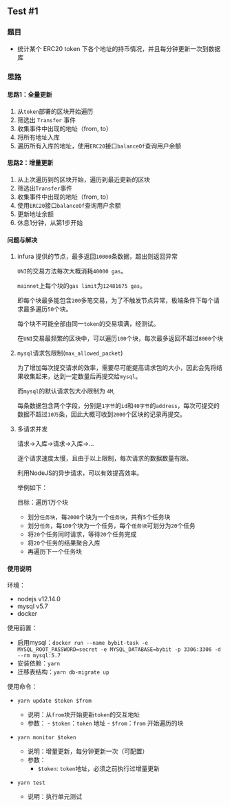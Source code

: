 ## Test #1

### 题目
 - 统计某个 ERC20 token 下各个地址的持币情况，并且每分钟更新一次到数据库

### 思路

#### 思路1：全量更新
1. 从`token`部署的区块开始遍历
2. 筛选出 `Transfer` 事件
3. 收集事件中出现的地址（from, to）
4. 将所有地址入库
5. 遍历所有入库的地址，使用`ERC20`接口`balanceOf`查询用户余额

#### 思路2：增量更新
1. 从上次遍历到的区块开始，遍历到最近更新的区块
2. 筛选出`Transfer`事件
3. 收集事件中出现的地址（from, to）
4. 使用`ERC20`接口`balanceOf`查询用户余额
5. 更新地址余额
6. 休息1分钟，从第1步开始

#### 问题与解决
1. infura 提供的节点，最多返回`10000`条数据，超出则返回异常
   
    `UNI`的交易方法每次大概消耗`40000 gas`。
   
    `mainnet`上每个块的`gas limit`为`12481675 gas`。
   
   即每个块最多能包含`200`多笔交易，为了不触发节点异常，极端条件下每个请求最多遍历`50`个块。
   
    每个块不可能全部由同一`token`的交易填满，经测试。
   
    在`UNI`交易最频繁的区块中，可以遍历`100`个块，每次最多返回不超过`8000`个块
   
2. `mysql`请求包限制(`max_allowed_packet`)
   
    为了增加每次提交请求的效率，需要尽可能提高请求包的大小，因此会先将结果收集起来，达到一定数量后再提交给`mysql`。
   
   而`mysql`的默认请求包大小限制为 `4M`,
   
   每条数据包含两个字段，分别是`1字节`的`id`和`40字节`的`address`，每次可提交的数据不超过`10万`条，因此大概可收到`2000`个区块的记录再提交。
   
3. 多请求并发
   
   请求->入库->请求->入库->...
   
   逐个请求速度太慢，且由于以上限制，每次请求的数据数量有限。
   
   利用NodeJS的异步请求，可以有效提高效率。
   
   举例如下：
   
    目标：遍历1万个块
   - 划分`任务块`，每`2000`个块为一个`任务块`，共有`5`个任务块
   - 划分`任务`，每`100`个块为一个任务，每个`任务块`可划分为`20`个任务
   - 将`20`个任务同时请求，等待`20`个任务完成
   - 将`20`个任务的结果聚合入库
   - 再遍历下一个任务块
   
#### 使用说明

环境：
   - nodejs v12.14.0
   - mysql v5.7
   - docker

使用前置：
   - 启用mysql：`docker run --name bybit-task -e MYSQL_ROOT_PASSWORD=secret -e MYSQL_DATABASE=bybit -p 3306:3306 -d --rm mysql:5.7`
   - 安装依赖：`yarn`
   - 迁移表结构：`yarn db-migrate up`

使用命令：
   - `yarn update $token $from`
      - 说明：从`from`块开始更新`token`的交互地址
      - 参数：
            - `$token`：`token` 地址
            - `$from`：`from` 开始遍历的块
        
   - `yarn monitor $token`
        - 说明：增量更新，每分钟更新一次（可配置）
        - 参数：
            - `$token`: `token`地址，必须之前执行过增量更新
    
        
   - `yarn test`
        - 说明：执行单元测试
